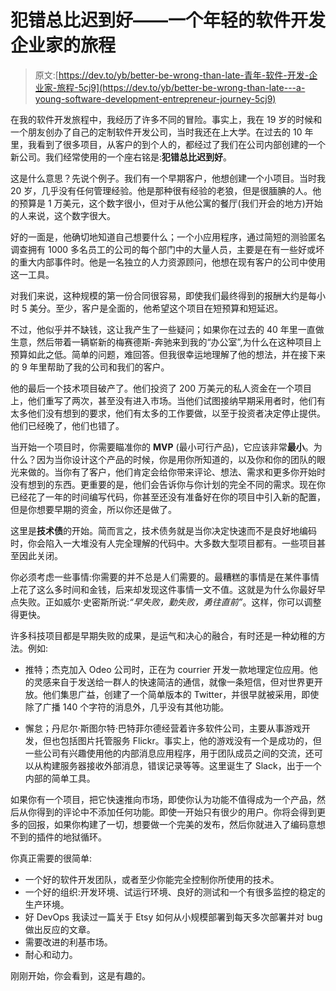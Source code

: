 # 犯错总比迟到好——一个年轻的软件开发企业家的旅程

> 原文:[https://dev.to/yb/better-be-wrong-than-late-青年-软件-开发-企业家-旅程-5cj9](https://dev.to/yb/better-be-wrong-than-late---a-young-software-development-entrepreneur-journey-5cj9)

在我的软件开发旅程中，我经历了许多不同的冒险。事实上，我在 19 岁的时候和一个朋友创办了自己的定制软件开发公司，当时我还在上大学。在过去的 10 年里，我看到了很多项目，从客户的到个人的，都经过了我们在公司内部创建的一个新公司。我们经常使用的一个座右铭是:**犯错总比迟到好**。

这是什么意思？先说个例子。我们有一个早期客户，他想创建一个小项目。当时我 20 岁，几乎没有任何管理经验。他是那种很有经验的老狼，但是很腼腆的人。他的预算是 1 万美元，这个数字很小，但对于从他公寓的餐厅(我们开会的地方)开始的人来说，这个数字很大。

好的一面是，他确切地知道自己想要什么；一个小应用程序，通过简短的测验匿名调查拥有 1000 多名员工的公司的每个部门中的大量人员，主要是在有一些好或坏的重大内部事件时。他是一名独立的人力资源顾问，他想在现有客户的公司中使用这一工具。

对我们来说，这种规模的第一份合同很容易，即使我们最终得到的报酬大约是每小时 5 美分。至少，客户是全面的，他希望这个项目在短预算和短延迟。

不过，他似乎并不缺钱，这让我产生了一些疑问；如果你在过去的 40 年里一直做生意，然后带着一辆崭新的梅赛德斯-奔驰来到我的“办公室”,为什么在这种项目上预算如此之低。简单的问题，难回答。但我很幸运地理解了他的想法，并在接下来的 9 年里帮助了我的公司和我们的客户。

他的最后一个技术项目破产了。他们投资了 200 万美元的私人资金在一个项目上，他们重写了两次，甚至没有进入市场。当他们试图接纳早期采用者时，他们有太多他们没有想到的要求，他们有太多的工作要做，以至于投资者决定停止提供。他们已经晚了，他们也错了。

当开始一个项目时，你需要瞄准你的 **MVP** (最小可行产品)，它应该非常**最小**。为什么？因为当你设计这个产品的时候，你是用你所知道的，以及你和你的团队的眼光来做的。当你有了客户，他们肯定会给你带来评论、想法、需求和更多你开始时没有想到的东西。更重要的是，他们会告诉你与你计划的完全不同的需求。现在你已经花了一年的时间编写代码，你甚至还没有准备好在你的项目中引入新的配置，但是你想要早期的资金，所以你还是做了。

这里是**技术债**的开始。简而言之，技术债务就是当你决定快速而不是良好地编码时，你会陷入一大堆没有人完全理解的代码中。大多数大型项目都有。一些项目甚至因此关闭。

你必须考虑一些事情:你需要的并不总是人们需要的。最糟糕的事情是在某件事情上花了这么多时间和金钱，后来却发现这件事情一文不值。这就是为什么你最好早点失败。正如威尔·史密斯所说:*“早失败，勤失败，勇往直前”*。这样，你可以调整得更快。

许多科技项目都是早期失败的成果，是运气和决心的融合，有时还是一种幼稚的方法。例如:

*   推特；杰克加入 Odeo 公司时，正在为 courrier 开发一款地理定位应用。他的灵感来自于发送给一群人的快速简洁的通信，就像一条短信，但对世界更开放。他们集思广益，创建了一个简单版本的 Twitter，并很早就被采用，即使除了广播 140 个字符的消息外，几乎没有其他功能。

*   懈怠；丹尼尔·斯图尔特·巴特菲尔德经营着许多软件公司，主要从事游戏开发，但也包括图片托管服务 Flickr。事实上，他的游戏没有一个是成功的，但一些公司有兴趣使用他的内部消息应用程序，用于团队成员之间的交流，还可以从构建服务器接收外部消息，错误记录等等。这里诞生了 Slack，出于一个内部的简单工具。

如果你有一个项目，把它快速推向市场，即使你认为功能不值得成为一个产品，然后从你得到的评论中不添加任何功能。即使一开始只有很少的用户。你将会得到更多的回报，如果你构建了一切，想要做一个完美的发布，然后你就进入了编码意想不到的插件的地狱循环。

你真正需要的很简单:

*   一个好的软件开发团队，或者至少你能完全控制你所使用的技术。
*   一个好的组织:开发环境、试运行环境、良好的测试和一个有很多监控的稳定的生产环境。
*   好 DevOps 我读过一篇关于 Etsy 如何从小规模部署到每天多次部署并对 bug 做出反应的文章。
*   需要改进的利基市场。
*   耐心和动力。

刚刚开始，你会看到，这是有趣的。